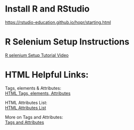 # Install R and RStudio  
https://rstudio-education.github.io/hopr/starting.html  

# R Selenium Setup Instructions  
[R selenium Setup Tutorial Video](https://www.youtube.com/watch?v=GnpJujF9dBw)

# HTML Helpful Links:  

Tags, elements & Attributes:  
[HTML Tags, elements, Attributes](https://www.geeksforgeeks.org/tags-vs-elements-vs-attributes-in-html/)  

HTML Attributes List:  
[HTML Attributes List](https://www.w3schools.com/tags/ref_attributes.asp)  

More on Tags and Attributes:  
[Tags and Attributes](https://www.tutorialspoint.com/html/html_attributes.htm)
